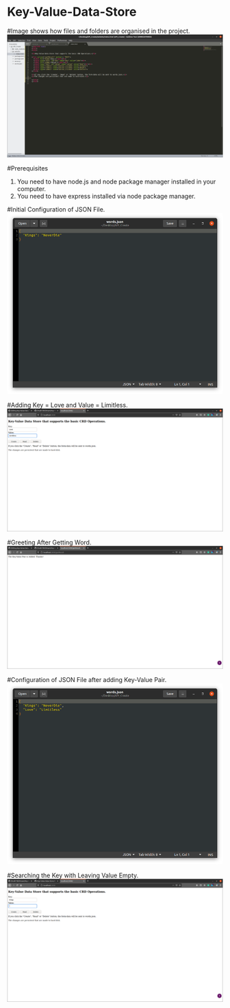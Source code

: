 # Key-Value-Data-Store

#Image shows how files and folders are organised in the project.
![File Architecture for the Project](images/file_Architecture.png)



#Prerequisites
1. You need to have node.js and node package manager installed in your computer.
2. You need to have express installed via node package manager.

#Initial Configuration of JSON File.
![Initial Configuration of JSON File](images/json_Configuration.png)


#Adding Key = Love and Value = Limitless.
![Adding Key Value Pair](images/adding_Key_Value_Pair.png)


#Greeting After Getting Word.
![Greeting after adding Key-Value Pair](images/greeting.png)

#Configuration of JSON File after adding Key-Value Pair.
![JSON FIle COnfiguartion After Adding Key Value Pair](images/json_FIle_Configuration.png)

#Searching the Key with Leaving Value Empty.
![Searching the Key.](images/searching_the_Key.png)

